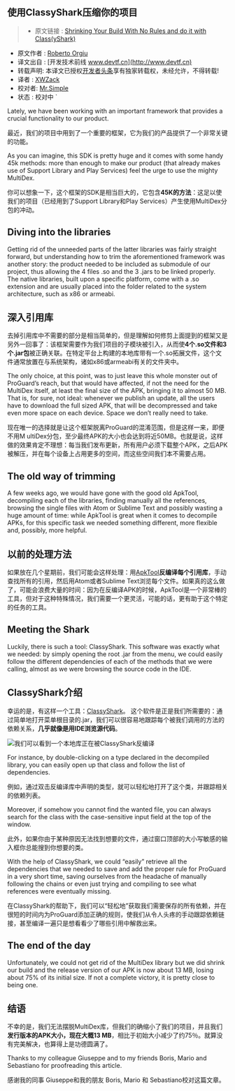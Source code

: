 使用ClassyShark压缩你的项目
---

> * 原文链接 : [Shrinking Your Build With No Rules
and do it with Class(yShark)](https://medium.com/@_tiwiz/shrinking-your-build-with-no-rules-8d9fb88281ac#.z596cgoll)
* 原文作者 : [Roberto Orgiu](https://medium.com/@_tiwiz)
* 译文出自 : [开发技术前线 www.devtf.cn](http://www.devtf.cn)
* 转载声明: 本译文已授权[开发者头条](http://toutiao.io/download)享有独家转载权，未经允许，不得转载!
* 译者 : [XWZack](https://github.com/XWZack) 
* 校对者: [Mr.Simple](https://github.com/bboyfeiyu)     
* 状态 :   校对中  `

Lately, we have been working with an important framework that provides a crucial functionality to our product.

最近，我们的项目中用到了一个重要的框架，它为我们的产品提供了一个非常关键的功能。

As you can imagine, this SDK is pretty huge and it comes with some handy 45k methods: more than enough to make our product (that already makes use of Support Library and Play Services) feel the urge to use the mighty MultiDex.

你可以想象一下，这个框架的SDK是相当巨大的，它包含**45K的方法**：这足以使我们的项目（已经用到了Support Library和Play Services）产生使用MultiDex分包的冲动。

## Diving into the libraries
Getting rid of the unneeded parts of the latter libraries was fairly straight forward, but understanding how to trim the aforementioned framework was another story: the product needed to be included as submodule of our project, thus allowing the 4 files .so and the 3 .jars to be linked properly. The native libraries, built upon a specific platform, come with a .so extension and are usually placed into the folder related to the system architecture, such as x86 or armeabi.

## 深入引用库
去掉引用库中不需要的部分是相当简单的，但是理解如何修剪上面提到的框架又是另外一回事了：该框架需要作为我们项目的子模块被引入，从而使**4个.so文件和3个.jar包**被正确关联。在特定平台上构建的本地库带有一个.so拓展文件，这个文件通常放置在与系统架构，诸如x86或armeabi有关的文件夹中。

The only choice, at this point, was to just leave this whole monster out of ProGuard’s reach, but that would have affected, if not the need for the MultiDex itself, at least the final size of the APK, bringing it to almost 50 MB. That is, for sure, not ideal: whenever we publish an update, all the users have to download the full sized APK, that will be decompressed and take even more space on each device. Space we don’t really need to take.

现在唯一的选择就是让这个框架脱离ProGuard的混淆范围，但是这样一来，即便不用M ultiDex分包，至少最终APK的大小也会达到将近50MB。也就是说，这样做的效果肯定不理想：每当我们发布更新，所有用户必须下载整个APK，之后APK被解压，并在每个设备上占用更多的空间，而这些空间我们本不需要占用。

## The old way of trimming
A few weeks ago, we would have gone with the good old ApkTool, decompiling each of the libraries, finding manually all the references, browsing the single files with Atom or Sublime Text and possibly wasting a huge amount of time: while ApkTool is great when it comes to decompile APKs, for this specific task we needed something different, more flexible and, possibly, more helpful.

## 以前的处理方法
如果放在几个星期前，我们可能会这样处理：用[ApkTool](http://ibotpeaches.github.io/Apktool/)**反编译每个引用库**，手动查找所有的引用，然后用Atom或者Sublime Text浏览每个文件。如果真的这么做了，可能会浪费大量的时间：因为在反编译APK的时候，ApkTool是一个非常棒的工具，但对于这种特殊情况，我们需要一个更灵活，可能的话，更有助于这个特定的任务的工具。

## Meeting the Shark
Luckily, there is such a tool: ClassyShark.
This software was exactly what we needed: by simply opening the root .jar from the menu, we could easily follow the different dependencies of each of the methods that we were calling, almost as we were browsing the source code in the IDE.

## ClassyShark介绍
幸运的是，有这样一个工具：[ClassyShark](https://github.com/google/android-classyshark)。
这个软件是正是我们所需要的：通过简单地打开菜单根目录的.jar，我们可以很容易地跟踪每个被我们调用的方法的依赖关系，**几乎就像是用IDE浏览源代码**。    

![我们可以看到一个本地库正在被ClassyShark反编译](https://cdn-images-1.medium.com/max/1000/1*o3JmaZMrKyUjAXJrC7WcKg.png)

For instance, by double-clicking on a type declared in the decompiled library, you can easily open up that class and follow the list of dependencies.

例如，通过双击反编译库中声明的类型，就可以轻松地打开了这个类，并跟踪相关的依赖列表。

Moreover, if somehow you cannot find the wanted file, you can always search for the class with the case-sensitive input field at the top of the window.

此外，如果你由于某种原因无法找到想要的文件，通过窗口顶部的大小写敏感的输入框你总能搜到你想要的类。

With the help of ClassyShark, we could “easily” retrieve all the dependencies that we needed to save and add the proper rule for ProGuard in a very short time, saving ourselves from the headache of manually following the chains or even just trying and compiling to see what references were eventually missing.

在ClassyShark的帮助下，我们可以“轻松地”获取我们需要保存的所有依赖，并在很短的时间内为ProGuard添加正确的规则，使我们从令人头疼的手动跟踪依赖链接，甚至编译一遍只是想看看少了哪些引用中解救出来。

## The end of the day
Unfortunately, we could not get rid of the MultiDex library but we did shrink our build and the release version of our APK is now about 13 MB, losing about 75% of its initial size. If not a complete victory, it is pretty close to being one.

## 结语
不幸的是，我们无法摆脱MultiDex库，但我们的确缩小了我们的项目，并且我们**发行版本的APK大小，现在大概13 MB**，相比于初始大小减少了约75％。就算没有完美解决，也算得上是功德圆满了。

Thanks to my colleague Giuseppe and to my friends Boris, Mario and Sebastiano for proofreading this article.

感谢我的同事 Giuseppe和我的朋友 Boris, Mario 和 Sebastiano校对这篇文章。





